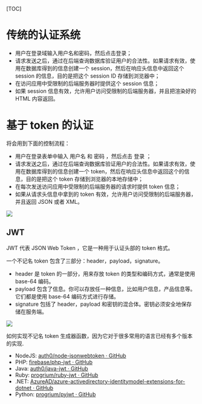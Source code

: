 [TOC]

# 传统的认证系统

- 用户在登录域输入用户名和密码，然后点击登录；
- 请求发送之后，通过在后端查询数据库验证用户的合法性。如果请求有效，使用在数据库得到的信息创建一个 session，然后在响应头信息中返回这个 session 的信息，目的是把这个 session ID 存储到浏览器中；
- 在访问应用中受限制的后端服务器时提供这个 session 信息；
- 如果 session 信息有效，允许用户访问受限制的后端服务器，并且把渲染好的 HTML 内容返回。

# 基于 token 的认证

将会用到下面的控制流程：

- 用户在登录表单中输入 用户名 和 密码 ，然后点击 登录 ；
- 请求发送之后，通过在后端查询数据库验证用户的合法性。如果请求有效，使用在数据库得到的信息创建一个 token，然后在响应头信息中返回这个的信息，目的是把这个 token 存储到浏览器的本地存储中；
- 在每次发送访问应用中受限制的后端服务器的请求时提供 token 信息；
- 如果从请求头信息中拿到的 token 有效，允许用户访问受限制的后端服务器，并且返回 JSON 或者 XML。

![](https://ws3.sinaimg.cn/large/006tKfTcly1fln7a2p8laj30dw05iwek.jpg)



## **JWT**

JWT 代表 JSON Web Token ，它是一种用于认证头部的 token 格式。

一个不记名 token 包含了三部分：header，payload，signature。

- header 是 token 的一部分，用来存放 token 的类型和编码方式，通常是使用 base-64 编码。
- payload 包含了信息。你可以存放任一种信息，比如用户信息，产品信息等。它们都是使用 base-64 编码方式进行存储。
- signature 包括了 header，payload 和密钥的混合体。密钥必须安全地保存储在服务端。

![](https://ws1.sinaimg.cn/large/006tKfTcly1fln7bx28anj30dw0andg8.jpg)



如何实现不记名 token 生成器函数，因为它对于很多常用的语言已经有多个版本的实现.

- NodeJS: [auth0/node-jsonwebtoken · GitHub](http://github.com/auth0/node-jsonwebtoken)
- PHP: [firebase/php-jwt · GitHub](http://github.com/firebase/php-jwt)
- Java: [auth0/java-jwt · GitHub](http://github.com/auth0/java-jwt)
- Ruby: [progrium/ruby-jwt · GitHub](http://github.com/progrium/ruby-jwt)
- .NET: [AzureAD/azure-activedirectory-identitymodel-extensions-for-dotnet · GitHub](http://github.com/AzureAD/azure-activedirectory-identitymodel-extensions-for-dotnet)
- Python: [progrium/pyjwt · GitHub](http://github.com/progrium/pyjwt/)





















